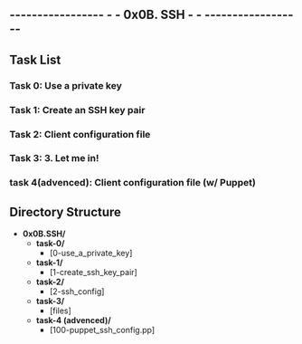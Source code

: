 ## ----------------- - - 0x0B. SSH - - ------------------

## Task List

### Task 0: Use a private key

### Task 1: Create an SSH key pair

### Task 2: Client configuration file

### Task 3: 3. Let me in!

### task 4(advenced): Client configuration file (w/ Puppet)


## Directory Structure


- **0x0B.SSH/**
  - **task-0/**
    - [0-use_a_private_key]
  - **task-1/**
    - [1-create_ssh_key_pair]
  - **task-2/**
    - [2-ssh_config]
  - **task-3/**
    - [files]
  - **task-4 (advenced)/**
    - [100-puppet_ssh_config.pp]
